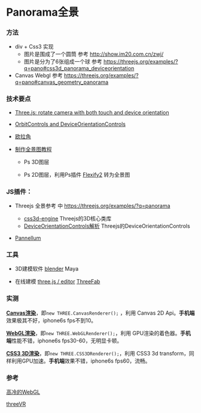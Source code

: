 # Panorama全景

### 方法

- div + Css3 实现
  - 图片是围成了一个圆筒  参考 http://show.im20.com.cn/zwj/ 
  - 图片是分为了6张组成一个球 参考 https://threejs.org/examples/?q=pano#css3d_panorama_deviceorientation 
- Canvas Webgl 参考 https://threejs.org/examples/?q=pano#canvas_geometry_panorama

### 技术要点

- [Three.js: rotate camera with both touch and device orientation](https://stackoverflow.com/questions/35283320/three-js-rotate-camera-with-both-touch-and-device-orientation) 
- [OrbitControls and DeviceOrientationControls](https://github.com/mrdoob/three.js/issues/9047)
- [欧拉角](https://www.zhihu.com/question/47736315)
- [制作全景图教程](http://vr.sina.com.cn/news/js/2017-08-18/doc-ifykcppx9208605.shtml)

  - Ps 3D图层

  - Ps 2D图层，利用Ps插件 [Flexify2](http://www.flamingpear.com/flexify-2.html) 转为全景图


### JS插件：

- Threejs 全景参考 中 https://threejs.org/examples/?q=panorama

  - [css3d-engine](https://github.com/shrekshrek/css3d-engine) Threejs的3D核心类库
  - [DeviceOrientationControls解析](https://juejin.im/entry/5933ce66a22b9d0058e381b0) Threejs的DeviceOrientationControls

- [Pannellum](https://pannellum.org/)


### 工具

- 3D建模软件 [blender](https://www.blender.org/thanks/) Maya

- 在线建模 [three.js / editor](https://threejs.org/editor/) [ThreeFab](http://blackjk3.github.io/threefab/)


### 实测

[**Canvas渲染**](https://threejs.org/docs/#examples/renderers/CanvasRenderer)，即`new THREE.CanvasRenderer();` ，利用 Canvas 2D Api。**手机端**效果极其不好，iphone6s fps不到10。

[**WebGL渲染**](https://threejs.org/docs/#api/renderers/WebGLRenderer)，即`new THREE.WebGLRenderer();`，利用 GPU渲染的着色器。**手机端**性能不错，iphone6s fps30-60，无明显卡顿。

[**CSS3 3D渲染**](https://threejs.org/docs/#examples/renderers/CSS3DRenderer)，即`new THREE.CSS3DRenderer();`，利用 CSS3 3d transform，同样利用GPU加速。**手机端**效果不错，iphone6s fps60，流畅。



### 参考

[高冷的WebGL](https://juejin.im/entry/591d0b4d128fe1005cf6d90b)

[threeVR](https://github.com/richtr/threeVR)